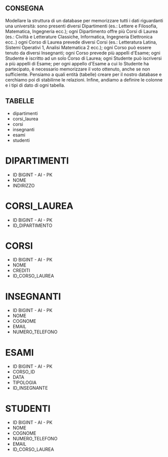 ## CONSEGNA 
Modellare la struttura di un database per memorizzare tutti i dati riguardanti una università:
sono presenti diversi Dipartimenti (es.: Lettere e Filosofia, Matematica, Ingegneria ecc.);
ogni Dipartimento offre più Corsi di Laurea (es.: Civiltà e Letterature Classiche, Informatica, Ingegneria Elettronica ecc..)
ogni Corso di Laurea prevede diversi Corsi (es.: Letteratura Latina, Sistemi Operativi 1, Analisi Matematica 2 ecc.);
ogni Corso può essere tenuto da diversi Insegnanti;
ogni Corso prevede più appelli d'Esame;
ogni Studente è iscritto ad un solo Corso di Laurea;
ogni Studente può iscriversi a più appelli di Esame;
per ogni appello d'Esame a cui lo Studente ha partecipato, è necessario memorizzare il voto ottenuto, anche se non sufficiente. Pensiamo a quali entità (tabelle) creare per il nostro database e cerchiamo poi di stabilirne le relazioni. Infine, andiamo a definire le colonne e i tipi di dato di ogni tabella.

## TABELLE 
 - dipartimenti
 - corsi_laurea
 - corsi
 - insegnanti
 - esami
 - studenti
 



 # DIPARTIMENTI
 - ID BIGINT - AI - PK
 - NOME
 - INDIRIZZO

 # CORSI_LAUREA
 - ID BIGINT - AI - PK 
 - ID_DIPARTIMENTO

 # CORSI
 - ID BIGINT  - AI - PK
 - NOME
 - CREDITI
 - ID_CORSO_LAUREA

 # INSEGNANTI
 - ID BIGINT -  AI - PK
 - NOME
 - COGNOME
 - EMAIL
 - NUMERO_TELEFONO

 # ESAMI
 - ID BIGINT - AI - PK
 - CORSO_ID
 - DATA
 - TIPOLOGIA
 - ID_INSEGNANTE

 # STUDENTI
 - ID BIGINT - AI - PK
 - NOME
 - COGNOME
 - NUMERO_TELEFONO
 - EMAIL
 - ID_CORSO_LAUREA

 